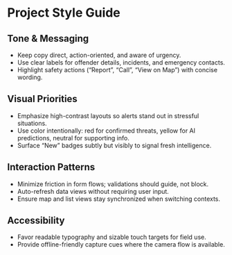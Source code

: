 # Project Style Guide

## Tone & Messaging
- Keep copy direct, action-oriented, and aware of urgency.
- Use clear labels for offender details, incidents, and emergency contacts.
- Highlight safety actions (“Report”, “Call”, “View on Map”) with concise wording.

## Visual Priorities
- Emphasize high-contrast layouts so alerts stand out in stressful situations.
- Use color intentionally: red for confirmed threats, yellow for AI predictions, neutral for supporting info.
- Surface “New” badges subtly but visibly to signal fresh intelligence.

## Interaction Patterns
- Minimize friction in form flows; validations should guide, not block.
- Auto-refresh data views without requiring user input.
- Ensure map and list views stay synchronized when switching contexts.

## Accessibility
- Favor readable typography and sizable touch targets for field use.
- Provide offline-friendly capture cues where the camera flow is available.
